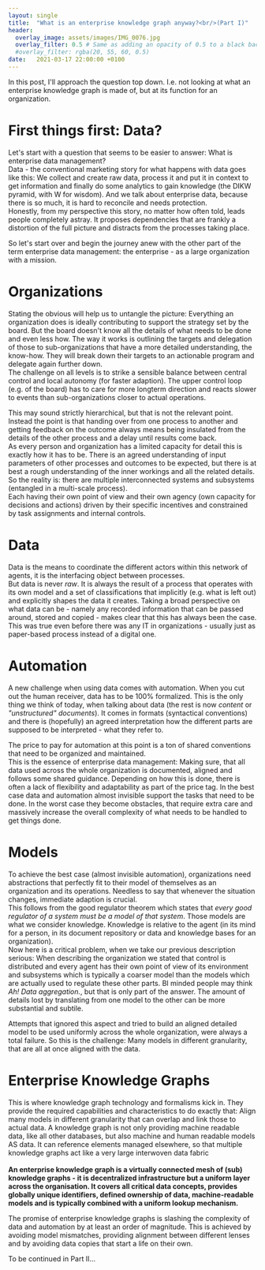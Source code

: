```yaml
---
layout: single
title:  "What is an enterprise knowledge graph anyway?<br/>(Part I)"
header:
  overlay_image: assets/images/IMG_0076.jpg
  overlay_filter: 0.5 # Same as adding an opacity of 0.5 to a black background
  #overlay_filter: rgba(20, 55, 60, 0.5)
date:   2021-03-17 22:00:00 +0100
---
```



In this post, I'll approach the question top down.
I.e. not looking at what an enterprise knowledge graph is made of,
but at its function for an organization.

# First things first: Data?

Let's start with a question that seems to be easier to answer: What is enterprise data management?
<br/>
Data - the conventional marketing story for what happens with data goes like this:
We collect and create raw data, process it and put it in context to get information and finally do some analytics to gain knowledge (the DIKW pyramid, with W for wisdom).
And we talk about enterprise data, because there is so much, it is hard to reconcile and needs protection.<br/>
Honestly, from my perspective this story, no matter how often told, leads people completely astray. It proposes dependencies that are frankly a distortion of the full picture and distracts from the processes taking place.

So let's start over and begin the journey anew with the other part of the term enterprise data management:
the enterprise - as a large organization with a mission.

# Organizations

Stating the obvious will help us to untangle the picture:
Everything an organization does is ideally contributing to support the strategy set by the board. But the board doesn't know all the details of what needs to be done and even less how. The way it works is outlining the targets and delegation of those to sub-organizations that have a more detailed understanding, the know-how. They will break down their targets to an actionable program and delegate again further down.<br/>
The challenge on all levels is to strike a sensible balance between central control and local autonomy (for faster adaption). The upper control loop (e.g. of the board) has to care for more longterm direction and reacts slower to events than sub-organizations closer to actual operations.

This may sound strictly hierarchical, but that is not the relevant point. Instead the point is that handing over from one process to another and getting feedback on the outcome always means being insulated from the details of the other process and a delay until results come back.<br/>
As every person and organization has a limited capacity for detail this is exactly how it has to be. There is an agreed understanding of input parameters of other processes and outcomes to be expected, but there is at best a rough understanding of the inner workings and all the related details.
So the reality is: there are multiple interconnected systems and subsystems (entangled in a multi-scale process).<br/>
Each having their own point of view and their own agency (own capacity for decisions and actions) driven by their specific incentives and constrained by task assignments and internal controls.

# Data

Data is the means to coordinate the different actors within this network of agents, it is the interfacing object between processes.<br/>
But data is never _raw_. It is always the result of a process that operates with its own model and a set of classifications that implicitly (e.g. what is left out) and explicitly shapes the data it creates.
Taking a broad perspective on what data can be - namely any recorded information that can be passed around, stored and copied - makes clear that this has always been the case. This was true even before there was any IT in organizations - usually just as paper-based process instead of a digital one.

# Automation

A new challenge when using data comes with automation. When you cut out the human receiver, data has to be 100% formalized.
This is the only thing we think of today, when talking about data (the rest is now _content_ or _"unstructured" documents_).
It comes in formats (syntactical conventions) and there is (hopefully) an agreed interpretation how the different parts are supposed to be interpreted - what they refer to.

The price to pay for automation at this point is a ton of shared conventions that need to be organized and maintained.<br/>
This is the essence of enterprise data management:
Making sure, that all data used across the whole organization is documented, aligned and follows some shared guidance. Depending on how this is done, there is often a lack of flexibility and adaptability as part of the price tag.
In the best case data and automation almost invisible support the tasks that need to be done. In the worst case they become obstacles, that require extra care and massively increase the overall complexity of what needs to be handled to get things done.

# Models

To achieve the best case (almost invisible automation), organizations need abstractions that perfectly fit to their model of themselves as an organization and its operations. Needless to say that whenever the situation changes, immediate adaption is crucial.<br/>
This follows from the good regulator theorem which states that _every good regulator of a system must be a model of that system_.
Those models are what we consider knowledge.
Knowledge is relative to the agent (in its mind for a person, in its document repository or data and knowledge bases for an organization).<br/>
Now here is a critical problem, when we take our previous description serious:
When describing the organization we stated that control is distributed and every agent has their own point of view of its environment and subsystems which is typically a coarser model than the models which are actually used to regulate these other parts. BI minded people may think _Ah! Data aggregation._, but that is only part of the answer. The amount of details lost by translating from one model to the other can be more substantial and subtile.

Attempts that ignored this aspect and tried to build an aligned detailed model to be used uniformly across the whole organization, were always a total failure.
So this is the challenge: Many models in different granularity, that are all at once aligned with the data.

# Enterprise Knowledge Graphs

This is where knowledge graph technology and formalisms kick in. They provide the required capabilities and characteristics to do exactly that:
Align many models in different granularity that can overlap and link those to actual data. A knowledge graph is not only providing machine readable data, like all other databases, but also machine and human readable models AS data. It can reference elements managed elsewhere, so that multiple knowledge graphs act like a very large interwoven data fabric<br/><br/>
<b>An enterprise knowledge graph is a virtually connected mesh of (sub) knowledge graphs - it is decentralized infrastructure but a uniform layer across
the organisation. It covers all critical data concepts, provides globally unique identifiers, defined ownership of data, machine-readable models and is typically combined with a uniform lookup mechanism.</b>

The promise of enterprise knowledge graphs is slashing the complexity of data and automation by at least an order of magnitude. This is achieved by avoiding model mismatches, providing alignment between different lenses and by avoiding data copies that start a life on their own.

To be continued in Part II...
